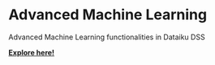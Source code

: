 # Advanced Machine Learning
Advanced Machine Learning functionalities in Dataiku DSS

[**Explore here!**](https://dsg.dss.bat.com/projects/DKU_ADVANCEDML/)
